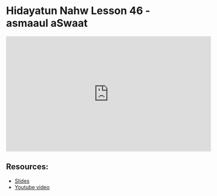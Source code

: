 # Hidayatun Nahw Lesson 46 - asmaaul aSwaat

<iframe width="560" height="315" src="https://www.youtube-nocookie.com/embed/px_mmxVx2W0?start=0" frameborder="0" allow="accelerometer; autoplay; encrypted-media; gyroscope; picture-in-picture" allowfullscreen="allowfullscreen"></iframe><BR>



## Resources:
- [Slides](https://github.com/arshare/resources_balagha_pdfs)
- [Youtube video](https://www.youtube.com/watch?v=px_mmxVx2W0&list=PLzn0qdi6JpdtdAyaM2yvvY1Yk9i4EpLHD&index=107)

